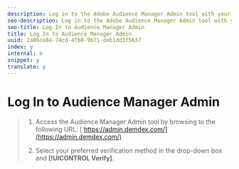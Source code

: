 ```yaml
---
description: Log in to the Adobe Audience Manager Admin tool with your web browser. The Audience Manager Admin tool lets you add and configure companies, servers, reports, formats, and users. You can also view or edit your personal profile.
seo-description: Log in to the Adobe Audience Manager Admin tool with your web browser. The Audience Manager Admin tool lets you add and configure companies, servers, reports, formats, and users. You can also view or edit your personal profile.
seo-title: Log In to Audience Manager Admin
title: Log In to Audience Manager Admin
uuid: 2a06ce84-74cd-4f68-9b71-deb1dd3f5637
index: y
internal: n
snippet: y
translate: y
---
```


# Log In to Audience Manager Admin


>1. Access the Audience Manager Admin tool by browsing to the following URL:
>   [ https://admin.demdex.com/](https://admin.demdex.com/) 
>
>1. Select your preferred verification method in the drop-down box and **[!UICONTROL  Verify]**.
